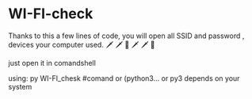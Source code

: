 # WI-FI-check
Thanks to this a few lines of code, you will open all SSID and password , devices your computer used.  🗡️ 🗡️ 💯 🗡️ 🗡️ 🥇



just open it in comandshell 

using: py WI-FI_chesk    #comand or (python3... or py3 depends on your system
